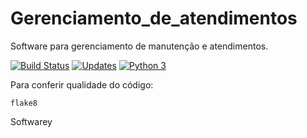 # Gerenciamento_de_atendimentos

Software para gerenciamento de manutenção e atendimentos.

[![Build Status](https://app.travis-ci.com/luizfernandoliveira/Gerenciamento_de_atendimentos.svg?branch=main)](https://app.travis-ci.com/luizfernandoliveira/Gerenciamento_de_atendimentos)
[![Updates](https://pyup.io/repos/github/luizfernandoliveira/Gerenciamento_de_atendimentos/shield.svg)](https://pyup.io/repos/github/luizfernandoliveira/Gerenciamento_de_atendimentos/)
[![Python 3](https://pyup.io/repos/github/luizfernandoliveira/Gerenciamento_de_atendimentos/python-3-shield.svg)](https://pyup.io/repos/github/luizfernandoliveira/Gerenciamento_de_atendimentos/)

Para conferir qualidade do código:
```console
flake8
```

Softwarey
